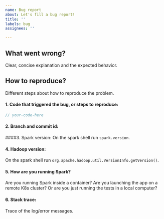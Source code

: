 ```yaml
---
name: Bug report
about: Let's fill a bug report!
title: ''
labels: bug
assignees: ''

---
```


## What went wrong?
Clear, concise explanation and the expected behavior.

## How to reproduce?

Different steps about how to reproduce the problem.

#### 1. Code that triggered the bug, or steps to reproduce:

```scala
// your-code-here
```

#### 2. Branch and commit id:

####3. Spark version:
On the spark shell run `spark.version`.

#### 4. Hadoop version:
On the spark shell run `org.apache.hadoop.util.VersionInfo.getVersion()`.

#### 5. How are you running Spark?
Are you running Spark inside a container? Are you launching the app on a remote K8s cluster? Or are you just running the tests in a local computer?

#### 6. Stack trace:
Trace of the log/error messages.
